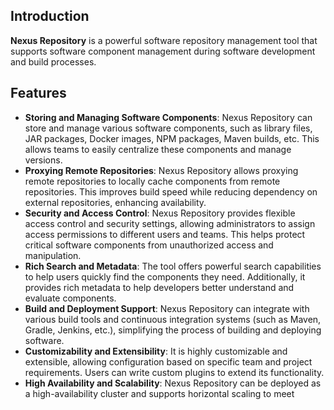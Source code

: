 ## Introduction

**Nexus Repository** is a powerful software repository management tool that supports software component management during software development and build processes.

## Features

- **Storing and Managing Software Components**: Nexus Repository can store and manage various software components, such as library files, JAR packages, Docker images, NPM packages, Maven builds, etc. This allows teams to easily centralize these components and manage versions.
- **Proxying Remote Repositories**: Nexus Repository allows proxying remote repositories to locally cache components from remote repositories. This improves build speed while reducing dependency on external repositories, enhancing availability.
- **Security and Access Control**: Nexus Repository provides flexible access control and security settings, allowing administrators to assign access permissions to different users and teams. This helps protect critical software components from unauthorized access and manipulation.
- **Rich Search and Metadata**: The tool offers powerful search capabilities to help users quickly find the components they need. Additionally, it provides rich metadata to help developers better understand and evaluate components.
- **Build and Deployment Support**: Nexus Repository can integrate with various build tools and continuous integration systems (such as Maven, Gradle, Jenkins, etc.), simplifying the process of building and deploying software.
- **Customizability and Extensibility**: It is highly customizable and extensible, allowing configuration based on specific team and project requirements. Users can write custom plugins to extend its functionality.
- **High Availability and Scalability**: Nexus Repository can be deployed as a high-availability cluster and supports horizontal scaling to meet
